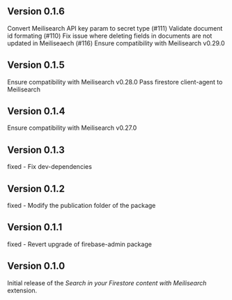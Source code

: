 ## Version 0.1.6

Convert Meilisearch API key param to secret type (#111)
Validate document id formating (#110)
Fix issue where deleting fields in documents are not updated in Meiliseaech (#116)
Ensure compatibility with Meilisearch v0.29.0

## Version 0.1.5

Ensure compatibility with Meilisearch v0.28.0
Pass firestore client-agent to Meilisearch

## Version 0.1.4

Ensure compatibility with Meilisearch v0.27.0

## Version 0.1.3

fixed - Fix dev-dependencies

## Version 0.1.2

fixed - Modify the publication folder of the package

## Version 0.1.1

fixed - Revert upgrade of firebase-admin package

## Version 0.1.0

Initial release of the _Search in your Firestore content with Meilisearch_ extension.
